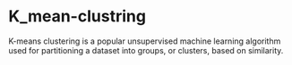 # K_mean-clustring
K-means clustering is a popular unsupervised machine learning algorithm used for partitioning a dataset into groups, or clusters, based on similarity. 
